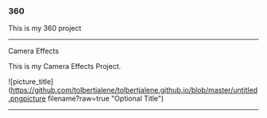 ### 360

This is my 360 project

<script src="//360.vizor.io/scripts/embed.js" data-vizorurl="https://360.vizor.io/embed/v/z3a4y" ></script>


***
Camera Effects

This is my Camera Effects Project.

![picture_title](https://github.com/tolbertjalene/tolbertjalene.github.io/blob/master/untitled.pngpicture filename?raw=true "Optional Title")


***
